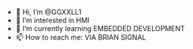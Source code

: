 - 👋 Hi, I’m @GGXXLL1
- 👀 I’m interested in HMI
- 🌱 I’m currently learning EMBEDDED DEVELOPMENT
- 📫 How to reach me: VIA BRIAN SIGNAL

<!---
GGXXLL1/GGXXLL1 is a ✨ special ✨ repository because its `README.md` (this file) appears on your GitHub profile.
You can click the Preview link to take a look at your changes.
--->

